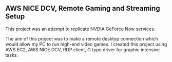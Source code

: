 ## AWS NICE DCV, Remote Gaming and Streaming Setup

This project was an attempt to replicate NVDIA GeForce Now services. 

The aim of this project was to make a remote desktop connection which would allow my PC to run high-end video games. I created this project using AWS EC2, AWS NICE DCV, RDP client, G type driver for graphic intensive tasks.
